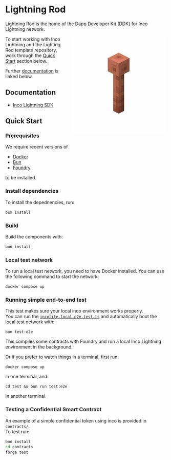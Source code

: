 # Lightning Rod

Lightning Rod is the home of the Dapp Developer Kit (DDK) for Inco Lightning network.

<img src="./docs/images/lightning-rod.png" alt="Lightning Rod" width="300" style="float: right; margin-left: 20px; margin-bottom: 20px;">

To start working with Inco Lightning and the Lighting Rod template repository, work through the [Quick Start](#quick-start) section below.

Further [documentation](#documentation) is linked below.

## Documentation

- [Inco Lightning SDK](docs/inco-lightning.md)

## Quick Start

### Prerequisites

We require recent versions of

- [Docker](https://www.docker.com/)
- [Bun](https://bun.sh/)
- [Foundry](https://getfoundry.sh/)

to be installed.

### Install dependencies

To install the depednencies, run:

```bash
bun install
```

### Build

Build the components with:

```bash
bun install
```

### Local test network

To run a local test network, you need to have Docker installed. You can use the following command to start the network:

```bash
docker compose up
```

### Running simple end-to-end test

This test makes sure your local inco environment works properly.  
You can run the [`incolite.local.e2e.test.ts`](./test/src/incolite.local.e2e.test.ts) and automatically boot the local test network with:

```
bun test:e2e
```

This compiles some contracts with Foundry and run a local Inco Lightning environment in the background.

Or if you prefer to watch things in a terminal, first run:

```
docker compose up
```

in one terminal, and:

```
cd test && bun run test:e2e
```

In another terminal.

### Testing a Confidential Smart Contract

An example of a simple confidential token using inco is provided in `contracts/`.  
To test run:

```bash
bun install
cd contracts
forge test
```
